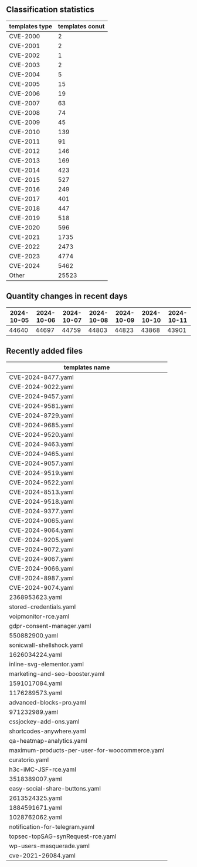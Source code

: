 ## Classification statistics
| templates type | templates conut | 
| --- | --- |
| CVE-2000 | 2 |
| CVE-2001 | 2 |
| CVE-2002 | 1 |
| CVE-2003 | 2 |
| CVE-2004 | 5 |
| CVE-2005 | 15 |
| CVE-2006 | 19 |
| CVE-2007 | 63 |
| CVE-2008 | 74 |
| CVE-2009 | 45 |
| CVE-2010 | 139 |
| CVE-2011 | 91 |
| CVE-2012 | 146 |
| CVE-2013 | 169 |
| CVE-2014 | 423 |
| CVE-2015 | 527 |
| CVE-2016 | 249 |
| CVE-2017 | 401 |
| CVE-2018 | 447 |
| CVE-2019 | 518 |
| CVE-2020 | 596 |
| CVE-2021 | 1735 |
| CVE-2022 | 2473 |
| CVE-2023 | 4774 |
| CVE-2024 | 5462 |
| Other | 25523 |
## Quantity changes in recent days
|2024-10-05 | 2024-10-06 | 2024-10-07 | 2024-10-08 | 2024-10-09 | 2024-10-10 | 2024-10-11|
|--- | ------ | ------ | ------ | ------ | ------ | ---|
|44640 | 44697 | 44759 | 44803 | 44823 | 43868 | 43901|
## Recently added files
| templates name | 
| --- |
| CVE-2024-8477.yaml |
| CVE-2024-9022.yaml |
| CVE-2024-9457.yaml |
| CVE-2024-9581.yaml |
| CVE-2024-8729.yaml |
| CVE-2024-9685.yaml |
| CVE-2024-9520.yaml |
| CVE-2024-9463.yaml |
| CVE-2024-9465.yaml |
| CVE-2024-9057.yaml |
| CVE-2024-9519.yaml |
| CVE-2024-9522.yaml |
| CVE-2024-8513.yaml |
| CVE-2024-9518.yaml |
| CVE-2024-9377.yaml |
| CVE-2024-9065.yaml |
| CVE-2024-9064.yaml |
| CVE-2024-9205.yaml |
| CVE-2024-9072.yaml |
| CVE-2024-9067.yaml |
| CVE-2024-9066.yaml |
| CVE-2024-8987.yaml |
| CVE-2024-9074.yaml |
| 2368953623.yaml |
| stored-credentials.yaml |
| voipmonitor-rce.yaml |
| gdpr-consent-manager.yaml |
| 550882900.yaml |
| sonicwall-shellshock.yaml |
| 1626034224.yaml |
| inline-svg-elementor.yaml |
| marketing-and-seo-booster.yaml |
| 1591017084.yaml |
| 1176289573.yaml |
| advanced-blocks-pro.yaml |
| 971232989.yaml |
| cssjockey-add-ons.yaml |
| shortcodes-anywhere.yaml |
| qa-heatmap-analytics.yaml |
| maximum-products-per-user-for-woocommerce.yaml |
| curatorio.yaml |
| h3c-iMC-JSF-rce.yaml |
| 3518389007.yaml |
| easy-social-share-buttons.yaml |
| 2613524325.yaml |
| 1884591671.yaml |
| 1028762062.yaml |
| notification-for-telegram.yaml |
| topsec-topSAG-synRequest-rce.yaml |
| wp-users-masquerade.yaml |
| cve-2021-26084.yaml |
